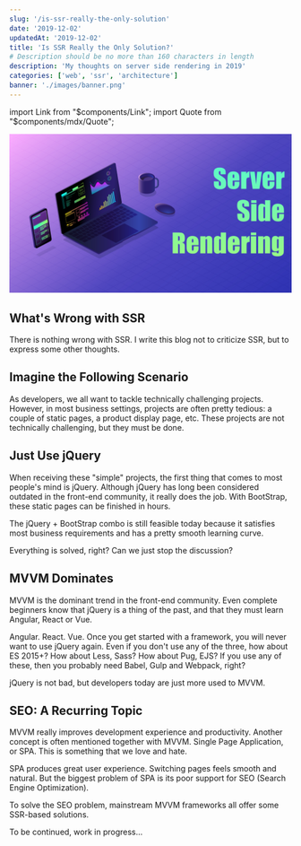 ```yaml
---
slug: '/is-ssr-really-the-only-solution'
date: '2019-12-02'
updatedAt: '2019-12-02'
title: 'Is SSR Really the Only Solution?'
# Description should be no more than 160 characters in length
description: 'My thoughts on server side rendering in 2019'
categories: ['web', 'ssr', 'architecture']
banner: './images/banner.png'
---
```


import Link from "$components/Link";
import Quote from "$components/mdx/Quote";

![banner](./images/bannerBig.png)

## What's Wrong with SSR

There is nothing wrong with SSR. I write this blog not to criticize SSR, but to express some other thoughts.

## Imagine the Following Scenario

As developers, we all want to tackle technically challenging projects. However, in most business settings, projects are often pretty tedious: a couple of static pages, a product display page, etc. These projects are not technically challenging, but they must be done.

## Just Use jQuery

When receiving these "simple" projects, the first thing that comes to most people's mind is jQuery. Although jQuery has long been considered outdated in the front-end community, it really does the job. With BootStrap, these static pages can be finished in hours.

The jQuery + BootStrap combo is still feasible today because it satisfies most business requirements and has a pretty smooth learning curve. 

Everything is solved, right? Can we just stop the discussion?

## MVVM Dominates

MVVM is the dominant trend in the front-end community. Even complete beginners know that jQuery is a thing of the past, and that they must learn Angular, React or Vue.

Angular. React. Vue. Once you get started with a framework, you will never want to use jQuery again. Even if you don't use any of the three, how about ES 2015+? How about Less, Sass? How about Pug, EJS? If you use any of these, then you probably need Babel, Gulp and Webpack, right?

jQuery is not bad, but developers today are just more used to MVVM.

## SEO: A Recurring Topic

MVVM really improves development experience and productivity. Another concept is often mentioned together with MVVM. Single Page Application, or SPA. This is something that we love and hate.

SPA produces great user experience. Switching pages feels smooth and natural. But the biggest problem of SPA is its poor support for SEO (Search Engine Optimization).

To solve the SEO problem, mainstream MVVM frameworks all offer some SSR-based solutions.

To be continued, work in progress...